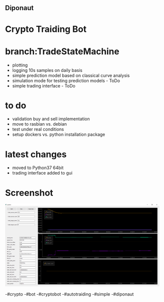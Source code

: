 ## Diponaut
# Crypto Traiding Bot
# branch:TradeStateMachine

- plotting
- logging 10s samples on daily basis
- simple prediction model based on classical curve analysis
- simulation mode for testing prediction models  - ToDo 
- simple trading interface - ToDo

# to do 
- validation buy and sell implementation
- move to rasbian vs. debian
- test under real conditions
- setup dockers vs. python installation package

# latest changes 
- moved to Python37 64bit
- trading interface added to gui

# Screenshot

![screenshot](https://raw.githubusercontent.com/mmoosstt/diponaut/master/config/screenshot.png)

-#crypto
-#bot
-#cryptobot
-#autotraiding
-#simple
-#diponaut